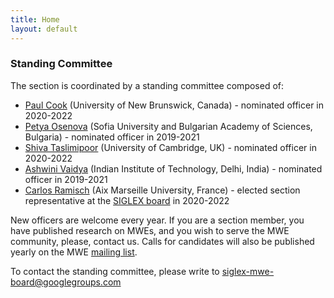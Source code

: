 ```yaml
---
title: Home
layout: default
---
```


### Standing Committee

The section is coordinated by a standing committee composed of:

- [Paul Cook](http://cs.unb.ca/~ccook1/) (University of New Brunswick, Canada) - nominated officer in 2020-2022  
- [Petya Osenova](http://bultreebank.org/en/our-team/petya-osenova/) (Sofia University and Bulgarian Academy of Sciences, Bulgaria) - nominated officer in 2019-2021  
- [Shiva Taslimipoor](https://shivaat.github.io/) (University of Cambridge, UK) - nominated officer in 2020-2022  
- [Ashwini Vaidya](https://web.iitd.ac.in/~avaidya/) (Indian Institute of Technology, Delhi, India) - nominated officer in 2019-2021  
- [Carlos Ramisch](https://pageperso.lis-lab.fr/carlos.ramisch/) (Aix Marseille University, France) - elected section representative at the [SIGLEX board](https://siglex.org/board/2020.html) in 2020-2022

New officers are welcome every year. If you are a section member, you have published research on MWEs, and you wish to serve the MWE community, please, contact us. Calls for candidates will also be published yearly on the MWE [mailing list](../mailinglist).

To contact the standing committee, please write to [siglex-mwe-board@googlegroups.com](mailto:siglex-mwe-board@googlegroups.com)
